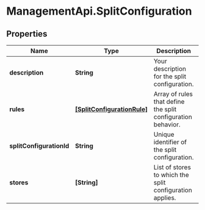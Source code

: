 # ManagementApi.SplitConfiguration

## Properties

Name | Type | Description | Notes
------------ | ------------- | ------------- | -------------
**description** | **String** | Your description for the split configuration. | 
**rules** | [**[SplitConfigurationRule]**](SplitConfigurationRule.md) | Array of rules that define the split configuration behavior. | 
**splitConfigurationId** | **String** | Unique identifier of the split configuration. | [optional] [readonly] 
**stores** | **[String]** | List of stores to which the split configuration applies. | [optional] 


